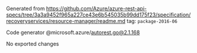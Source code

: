 Generated from https://github.com/Azure/azure-rest-api-specs/tree/3a3a9452f965a227ce43e6b545035b99dd175f23/specification/recoveryservices/resource-manager/readme.md tag: `package-2016-06`

Code generator @microsoft.azure/autorest.go@2.1.168

No exported changes